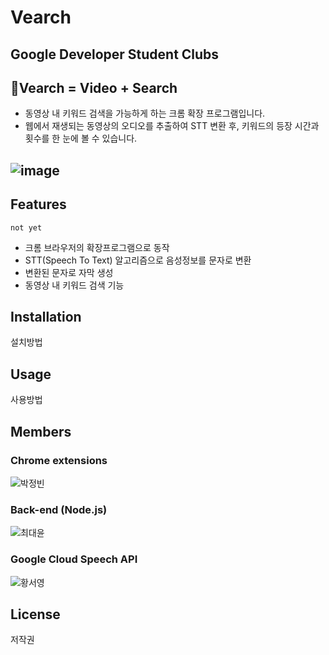 # Vearch
## Google Developer Student Clubs

## 🔎Vearch = Video + Search
- 동영상 내 키워드 검색을 가능하게 하는 크롬 확장 프로그램입니다. 
- 웹에서 재생되는 동영상의 오디오를 추출하여 STT 변환 후, 키워드의 등장 시간과 횟수를 한 눈에 볼 수 있습니다.

![image](https://user-images.githubusercontent.com/49135657/105623345-5ae6a800-5e5c-11eb-9168-42e182ee150d.png)
---

## Features

`not yet`

- 크롬 브라우저의 확장프로그램으로 동작
- STT(Speech To Text) 알고리즘으로 음성정보를 문자로 변환
- 변환된 문자로 자막 생성
- 동영상 내 키워드 검색 기능

## Installation

설치방법

## Usage

사용방법

## Members
### Chrome extensions
![박정빈](https://github.com/JeongbinPark)
### Back-end (Node.js)
![최대윤](https://github.com/Yoon6)
### Google Cloud Speech API
![황서영](https://github.com/dancing1emon)

## License

저작권
